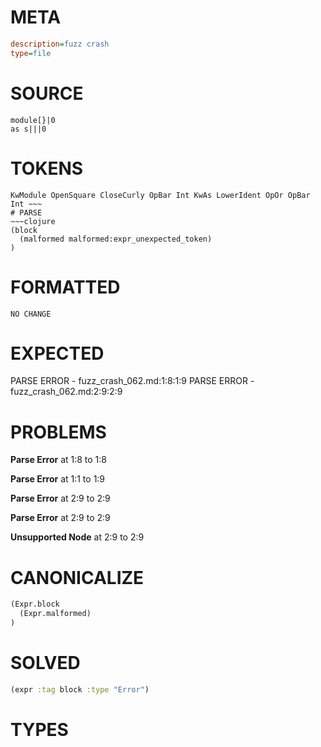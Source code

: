 # META
~~~ini
description=fuzz crash
type=file
~~~
# SOURCE
~~~roc
module[}|0
as s|||0
~~~
# TOKENS
~~~text
KwModule OpenSquare CloseCurly OpBar Int KwAs LowerIdent OpOr OpBar Int ~~~
# PARSE
~~~clojure
(block
  (malformed malformed:expr_unexpected_token)
)
~~~
# FORMATTED
~~~roc
NO CHANGE
~~~
# EXPECTED
PARSE ERROR - fuzz_crash_062.md:1:8:1:9
PARSE ERROR - fuzz_crash_062.md:2:9:2:9
# PROBLEMS
**Parse Error**
at 1:8 to 1:8

**Parse Error**
at 1:1 to 1:9

**Parse Error**
at 2:9 to 2:9

**Parse Error**
at 2:9 to 2:9

**Unsupported Node**
at 2:9 to 2:9

# CANONICALIZE
~~~clojure
(Expr.block
  (Expr.malformed)
)
~~~
# SOLVED
~~~clojure
(expr :tag block :type "Error")
~~~
# TYPES
~~~roc
~~~
